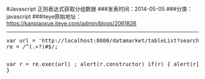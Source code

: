 #Javascript 正则表达式获取分组数据
###发表时间：2014-05-05
###分类：javascript
###iteye原始地址：<a href="https://kanpiaoxue.iteye.com/admin/blogs/2061826" target="_blank">https://kanpiaoxue.iteye.com/admin/blogs/2061826</a>

---

<div class="iteye-blog-content-contain" style="font-size: 14px;"> 
 <pre name="code" class="js">var url = 'http://localhost:8080/datamarket/tableList?search=%E6%8F%90%E4%BE%9B%E6%95%B0%E6%8D%AE%E8%A1%A8%E5%8F%8A%E5%AD%97%E6%AE%B5%E7%9A%84%E6%9F%A5%E8%AF%A2';
re = /^(.+?)#$/;

var r = re.exec(url) ;
alert(r.constructor)
if(r) {
    alert(r[1]);
}</pre> 
 <p>&nbsp;</p> 
</div>